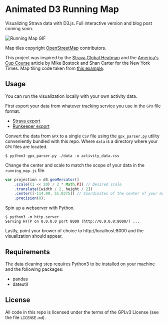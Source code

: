 # Animated D3 Running Map

Visualizing Strava data with D3.js. Full interactive version and blog
post coming soon.

![Running Map
GIF](https://raw.githubusercontent.com/epsalt/d3-running-map/master/running_map.gif)

Map tiles copyright [OpenStreetMap](http://www.openstreetmap.org/copyright) contributors.

This project was inspired by the [Strava Global
Heatmap](https://labs.strava.com/heatmap/) and the [America's Cup
Course](http://www.nytimes.com/interactive/2013/09/25/sports/americas-cup-course.html)
article by Mike Bostock and Shan Carter for the New York Times. Map
tiling code taken from [this
example](http://bl.ocks.org/mbostock/eb0c48375fcdcdc00c54a92724733d0d).

## Usage

You can run the visualization locally with your own activity
data.

First export your data from whatever tracking service you use in the
`GPX` file format.

- [Strava export](https://support.strava.com/hc/en-us/articles/216918437-Exporting-your-Data-and-Bulk-Export)
- [Runkeeper export](https://support.runkeeper.com/hc/en-us/articles/201109886-How-to-Export-your-Runkeeper-data)

Convert the data from `GPX` to a single `CSV` file using the
`gpx_parser.py` utility conveniently bundled with this repo. Where
`data` is a directory where your `GPX` files are located.

```
$ python3 gpx_parser.py ./data -o activity_data.csv
```

Change the center and scale to match the scope of your data in the
`running_map.js` file.

```javascript
var projection = d3.geoMercator()
    .scale((1 << 20) / 2 * Math.PI) // Desired scale
    .translate([width / 2, height / 2])
    .center([-114.09, 51.0375]) // Coordinates of the center of your map
    .precision(0);
```

Spin up a webserver with Python.

```
$ python3 -m http.server
Serving HTTP on 0.0.0.0 port 8000 (http://0.0.0.0:8000/) ...
```

Lastly, point your brower of choice to http://localhost:8000 and the
visualization should appear.

## Requirements

The data cleaning step requires Python3 to be installed on your
machine and the following packages:

- pandas
- dateutil

## License

All code in this repo is licensed under the terms of the GPLv3 License
(see the file `LICENSE.md`).
